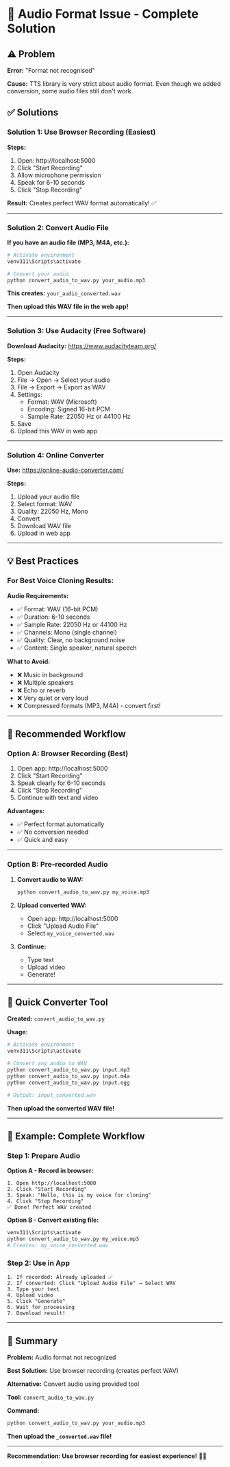 # 🎤 Audio Format Issue - Complete Solution

## ⚠️ Problem

**Error:** "Format not recognised"

**Cause:** TTS library is very strict about audio format. Even though we added conversion, some audio files still don't work.

## ✅ Solutions

### **Solution 1: Use Browser Recording (Easiest)**

**Steps:**
1. Open: http://localhost:5000
2. Click "Start Recording"
3. Allow microphone permission
4. Speak for 6-10 seconds
5. Click "Stop Recording"

**Result:** Creates perfect WAV format automatically! ✅

---

### **Solution 2: Convert Audio File**

**If you have an audio file (MP3, M4A, etc.):**

```bash
# Activate environment
venv311\Scripts\activate

# Convert your audio
python convert_audio_to_wav.py your_audio.mp3
```

**This creates:** `your_audio_converted.wav`

**Then upload this WAV file in the web app!**

---

### **Solution 3: Use Audacity (Free Software)**

**Download Audacity:** https://www.audacityteam.org/

**Steps:**
1. Open Audacity
2. File → Open → Select your audio
3. File → Export → Export as WAV
4. Settings:
   - Format: WAV (Microsoft)
   - Encoding: Signed 16-bit PCM
   - Sample Rate: 22050 Hz or 44100 Hz
5. Save
6. Upload this WAV in web app

---

### **Solution 4: Online Converter**

**Use:** https://online-audio-converter.com/

**Steps:**
1. Upload your audio file
2. Select format: WAV
3. Quality: 22050 Hz, Mono
4. Convert
5. Download WAV file
6. Upload in web app

---

## 💡 Best Practices

### **For Best Voice Cloning Results:**

**Audio Requirements:**
- ✅ Format: WAV (16-bit PCM)
- ✅ Duration: 6-10 seconds
- ✅ Sample Rate: 22050 Hz or 44100 Hz
- ✅ Channels: Mono (single channel)
- ✅ Quality: Clear, no background noise
- ✅ Content: Single speaker, natural speech

**What to Avoid:**
- ❌ Music in background
- ❌ Multiple speakers
- ❌ Echo or reverb
- ❌ Very quiet or very loud
- ❌ Compressed formats (MP3, M4A) - convert first!

---

## 🚀 Recommended Workflow

### **Option A: Browser Recording (Best)**

1. Open app: http://localhost:5000
2. Click "Start Recording"
3. Speak clearly for 6-10 seconds
4. Click "Stop Recording"
5. Continue with text and video

**Advantages:**
- ✅ Perfect format automatically
- ✅ No conversion needed
- ✅ Quick and easy

---

### **Option B: Pre-recorded Audio**

1. **Convert audio to WAV:**
   ```bash
   python convert_audio_to_wav.py my_voice.mp3
   ```

2. **Upload converted WAV:**
   - Open app: http://localhost:5000
   - Click "Upload Audio File"
   - Select `my_voice_converted.wav`

3. **Continue:**
   - Type text
   - Upload video
   - Generate!

---

## 🔧 Quick Converter Tool

**Created:** `convert_audio_to_wav.py`

**Usage:**
```bash
# Activate environment
venv311\Scripts\activate

# Convert any audio to WAV
python convert_audio_to_wav.py input.mp3
python convert_audio_to_wav.py input.m4a
python convert_audio_to_wav.py input.ogg

# Output: input_converted.wav
```

**Then upload the converted WAV file!**

---

## 📝 Example: Complete Workflow

### **Step 1: Prepare Audio**

**Option A - Record in browser:**
```
1. Open http://localhost:5000
2. Click "Start Recording"
3. Speak: "Hello, this is my voice for cloning"
4. Click "Stop Recording"
✅ Done! Perfect WAV created
```

**Option B - Convert existing file:**
```bash
venv311\Scripts\activate
python convert_audio_to_wav.py my_voice.mp3
# Creates: my_voice_converted.wav
```

### **Step 2: Use in App**

```
1. If recorded: Already uploaded ✅
2. If converted: Click "Upload Audio File" → Select WAV
3. Type your text
4. Upload video
5. Click "Generate"
6. Wait for processing
7. Download result!
```

---

## 🎊 Summary

**Problem:** Audio format not recognized

**Best Solution:** Use browser recording (creates perfect WAV)

**Alternative:** Convert audio using provided tool

**Tool:** `convert_audio_to_wav.py`

**Command:**
```bash
python convert_audio_to_wav.py your_audio.mp3
```

**Then upload the `_converted.wav` file!**

---

**Recommendation: Use browser recording for easiest experience!** 🎤✨
